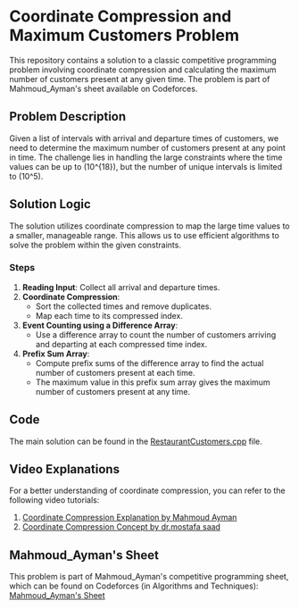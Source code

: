 
# Coordinate Compression and Maximum Customers Problem

This repository contains a solution to a classic competitive programming problem involving coordinate compression and calculating the maximum number of customers present at any given time. The problem is part of Mahmoud_Ayman's sheet available on Codeforces.

## Problem Description

Given a list of intervals with arrival and departure times of customers, we need to determine the maximum number of customers present at any point in time. The challenge lies in handling the large constraints where the time values can be up to \(10^{18}\), but the number of unique intervals is limited to \(10^5\).

## Solution Logic

The solution utilizes coordinate compression to map the large time values to a smaller, manageable range. This allows us to use efficient algorithms to solve the problem within the given constraints.

### Steps

1. **Reading Input**: Collect all arrival and departure times.
2. **Coordinate Compression**: 
    - Sort the collected times and remove duplicates.
    - Map each time to its compressed index.
3. **Event Counting using a Difference Array**:
    - Use a difference array to count the number of customers arriving and departing at each compressed time index.
4. **Prefix Sum Array**:
    - Compute prefix sums of the difference array to find the actual number of customers present at each time.
    - The maximum value in this prefix sum array gives the maximum number of customers present at any time.

## Code

The main solution can be found in the [RestaurantCustomers.cpp](RestaurantCustomers.cpp) file.

## Video Explanations

For a better understanding of coordinate compression, you can refer to the following video tutorials:

1. [Coordinate Compression Explanation by Mahmoud Ayman](https://www.youtube.com/watchv=rDNgHaZVbtc&list=PLIOhtFzqhbbGroes7my01e8x6GtP71Ah4&index=6)
2. [Coordinate Compression Concept by dr.mostafa saad](https://www.youtube.com/watch?v=nqJIXtfs7p4&t=399s)

## Mahmoud_Ayman's Sheet

This problem is part of Mahmoud_Ayman's competitive programming sheet, which can be found on Codeforces (in Algorithms and Techniques): [Mahmoud_Ayman's Sheet](https://codeforces.com/group/9QrbarK7qH/contests)





